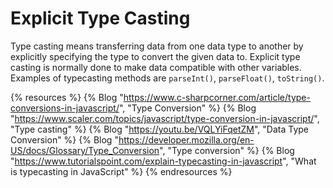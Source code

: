 # Explicit Type Casting

Type casting means transferring data from one data type to another by explicitly specifying the type to convert the given data to. Explicit type casting is normally done to make data compatible with other variables. Examples of typecasting methods are `parseInt()`, `parseFloat()`, `toString()`.

{% resources %}
  {% Blog "https://www.c-sharpcorner.com/article/type-conversions-in-javascript/", "Type Conversion" %}
  {% Blog "https://www.scaler.com/topics/javascript/type-conversion-in-javascript/", "Type casting" %}
  {% Blog "https://youtu.be/VQLYiFqetZM", "Data Type Conversion" %}
  {% Blog "https://developer.mozilla.org/en-US/docs/Glossary/Type_Conversion", "Type conversion" %}
  {% Blog "https://www.tutorialspoint.com/explain-typecasting-in-javascript", "What is typecasting in JavaScript" %}
{% endresources %}
